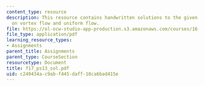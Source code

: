 ```yaml
---
content_type: resource
description: This resource contains handwritten solutions to the given problem set
  on vortex flow and uniform flow.
file: https://ol-ocw-studio-app-production.s3.amazonaws.com/courses/16-01-unified-engineering-i-ii-iii-iv-fall-2005-spring-2006/c249434ac9abf445daff18ca6bad415e_f17_ps13_sol.pdf
file_type: application/pdf
learning_resource_types:
- Assignments
parent_title: Assignments
parent_type: CourseSection
resourcetype: Document
title: f17_ps13_sol.pdf
uid: c249434a-c9ab-f445-daff-18ca6bad415e
---
```


